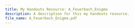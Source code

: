 ```yaml
---
title: My Handouts Resource: A_Feuerbach_Enigma
description: A description for this my handouts resource.
file_name: A_Feuerbach_Enigma.pdf
---
```

